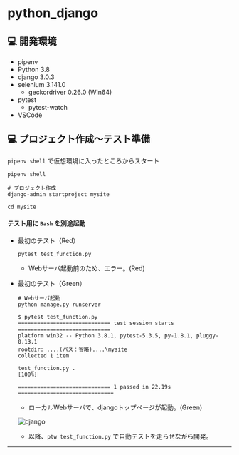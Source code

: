 # python_django


## 💻 開発環境

- pipenv
- Python 3.8
- django 3.0.3
- selenium 3.141.0
  - geckordriver 0.26.0 (Win64)
- pytest
  - pytest-watch
- VSCode


## 💻 プロジェクト作成～テスト準備

`pipenv shell` で仮想環境に入ったところからスタート

```
pipenv shell

# プロジェクト作成
django-admin startproject mysite

cd mysite
```

#### テスト用に `Bash` を別途起動

- 最初のテスト（Red）
    ```
    pytest test_function.py
    ```
    - Webサーバ起動前のため、エラー。(Red)


- 最初のテスト（Green）
    ```
    # Webサーバ起動
    python manage.py runserver
    ```

    ```
    $ pytest test_function.py
    ============================= test session starts =============================
    platform win32 -- Python 3.8.1, pytest-5.3.5, py-1.8.1, pluggy-0.13.1
    rootdir: ....(パス：省略)....\mysite
    collected 1 item

    test_function.py .                                                       [100%]

    ============================= 1 passed in 22.19s ==============================
    ```

    - ローカルWebサーバで、djangoトップページが起動。(Green)

    ![django](https://user-images.githubusercontent.com/33124627/74706776-30a76600-525b-11ea-80ce-e85dfa17bbb1.png)

    - 以降、`ptw test_function.py` で自動テストを走らせながら開発。
---

